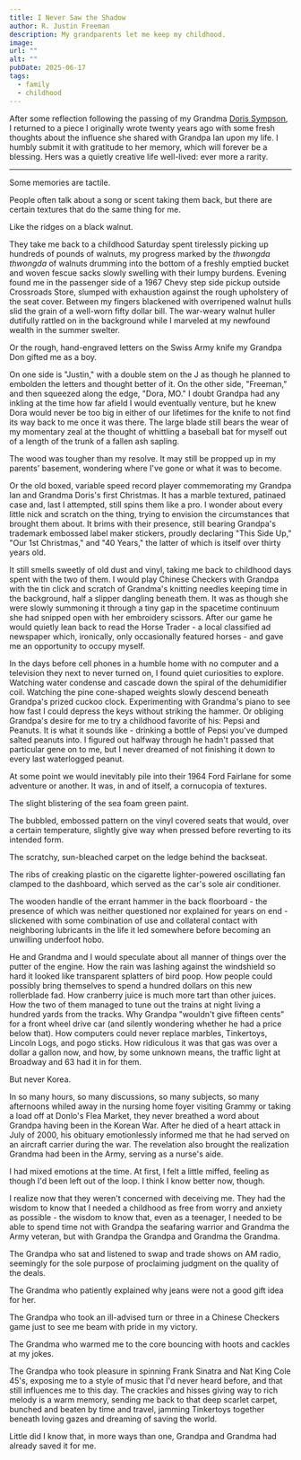 ```yaml
---
title: I Never Saw the Shadow
author: R. Justin Freeman
description: My grandparents let me keep my childhood.
image: 
url: ""
alt: ""
pubDate: 2025-06-17
tags:
  - family
  - childhood
---
```

After some reflection following the passing of my Grandma [Doris Sympson](https://www.robertsondrago.com/doris-mae-sympson/), I returned to a piece I originally wrote twenty years ago with some fresh thoughts about the influence she shared with Grandpa Ian upon my life. I humbly submit it with gratitude to her memory, which will forever be a blessing. Hers was a quietly creative life well-lived: ever more a rarity.

***

Some memories are tactile.

People often talk about a song or scent taking them back, but there are certain textures that do the same thing for me.

Like the ridges on a black walnut.

They take me back to a childhood Saturday spent tirelessly picking up hundreds of pounds of walnuts, my progress marked by the *thwongda thwongda* of walnuts drumming into the bottom of a freshly emptied bucket and woven fescue sacks slowly swelling with their lumpy burdens. Evening found me in the passenger side of a 1967 Chevy step side pickup outside Crossroads Store, slumped with exhaustion against the rough upholstery of the seat cover. Between my fingers blackened with overripened walnut hulls slid the grain of a well-worn fifty dollar bill. The war-weary walnut huller dutifully rattled on in the background while I marveled at my newfound wealth in the summer swelter. 

Or the rough, hand-engraved letters on the Swiss Army knife my Grandpa Don gifted me as a boy.

On one side is "Justin," with a double stem on the J as though he planned to embolden the letters and thought better of it. On the other side, "Freeman," and then squeezed along the edge, "Dora, MO." I doubt Grandpa had any inkling at the time how far afield I would eventually venture, but he knew Dora would never be too big in either of our lifetimes for the knife to not find its way back to me once it was there. The large blade still bears the wear of my momentary zeal at the thought of whittling a baseball bat for myself out of a length of the trunk of a fallen ash sapling. 

The wood was tougher than my resolve. It may still be propped up in my parents' basement, wondering where I've gone or what it was to become.

Or the old boxed, variable speed record player commemorating my Grandpa Ian and Grandma Doris's first Christmas. It has a marble textured, patinaed case and, last I attempted, still spins them like a pro. I wonder about every little nick and scratch on the thing, trying to envision the circumstances that brought them about. It brims with their presence, still bearing Grandpa's trademark embossed label maker stickers, proudly declaring "This Side Up," "Our 1st Christmas," and "40 Years," the latter of which is itself over thirty years old. 

It still smells sweetly of old dust and vinyl, taking me back to childhood days spent with the two of them. I would play Chinese Checkers with Grandpa with the tin click and scratch of Grandma's knitting needles keeping time in the background, half a slipper dangling beneath them. It was as though she were slowly summoning it through a tiny gap in the spacetime continuum she had snipped open with her embroidery scissors. After our game he would quietly lean back to read the Horse Trader - a local classified ad newspaper which, ironically, only occasionally featured horses - and gave me an opportunity to occupy myself.

In the days before cell phones in a humble home with no computer and a television they next to never turned on, I found quiet curiosities to explore. Watching water condense and cascade down the spiral of the dehumidifier coil. Watching the pine cone-shaped weights slowly descend beneath Grandpa's prized cuckoo clock. Experimenting with Grandma's piano to see how fast I could depress the keys without striking the hammer. Or obliging Grandpa's desire for me to try a childhood favorite of his: Pepsi and Peanuts. It is what it sounds like - drinking a bottle of Pepsi you've dumped salted peanuts into. I figured out halfway through he hadn't passed that particular gene on to me, but I never dreamed of not finishing it down to every last waterlogged peanut.

At some point we would inevitably pile into their 1964 Ford Fairlane for some adventure or another. It was, in and of itself, a cornucopia of textures.

The slight blistering of the sea foam green paint. 

The bubbled, embossed pattern on the vinyl covered seats that would, over a certain temperature, slightly give way when pressed before reverting to its intended form.

The scratchy, sun-bleached carpet on the ledge behind the backseat.

The ribs of creaking plastic on the cigarette lighter-powered oscillating fan clamped to the dashboard, which served as the car's sole air conditioner.

The wooden handle of the errant hammer in the back floorboard - the presence of which was neither questioned nor explained for years on end - slickened with some combination of use and collateral contact with neighboring lubricants in the life it led somewhere before becoming an unwilling underfoot hobo.
  
He and Grandma and I would speculate about all manner of things over the putter of the engine. How the rain was lashing against the windshield so hard it looked like transparent splatters of bird poop. How people could possibly bring themselves to spend a hundred dollars on this new rollerblade fad. How cranberry juice is much more tart than other juices. How the two of them managed to tune out the trains at night living a hundred yards from the tracks. Why Grandpa "wouldn't give fifteen cents" for a front wheel drive car (and silently wondering whether he had a price below that). How computers could never replace marbles, Tinkertoys, Lincoln Logs, and pogo sticks. How ridiculous it was that gas was over a dollar a gallon now, and how, by some unknown means, the traffic light at Broadway and 63 had it in for them.
  
But never Korea.

In so many hours, so many discussions, so many subjects, so many afternoons whiled away in the nursing home foyer visiting Grammy or taking a load off at Donlo's Flea Market, they never breathed a word about Grandpa having been in the Korean War. After he died of a heart attack in July of 2000, his obituary emotionlessly informed me that he had served on an aircraft carrier during the war. The revelation also brought the realization Grandma had been in the Army, serving as a nurse's aide. 

I had mixed emotions at the time. At first, I felt a little miffed, feeling as though I'd been left out of the loop. I think I know better now, though.  
  
I realize now that they weren't concerned with deceiving me. They had the wisdom to know that I needed a childhood as free from worry and anxiety as possible - the wisdom to know that, even as a teenager, I needed to be able to spend time not with Grandpa the seafaring warrior and Grandma the Army veteran, but with Grandpa the Grandpa and Grandma the Grandma. 

The Grandpa who sat and listened to swap and trade shows on AM radio, seemingly for the sole purpose of proclaiming judgment on the quality of the deals. 

The Grandma who patiently explained why jeans were not a good gift idea for her.

The Grandpa who took an ill-advised turn or three in a Chinese Checkers game just to see me beam with pride in my victory. 

The Grandma who warmed me to the core bouncing with hoots and cackles at my jokes. 

The Grandpa who took pleasure in spinning Frank Sinatra and Nat King Cole 45's, exposing me to a style of music that I'd never heard before, and that still influences me to this day. The crackles and hisses giving way to rich melody is a warm memory, sending me back to that deep scarlet carpet, bunched and beaten by time and travel, jamming Tinkertoys together beneath loving gazes and dreaming of saving the world.  
  
Little did I know that, in more ways than one, Grandpa and Grandma had already saved it for me.